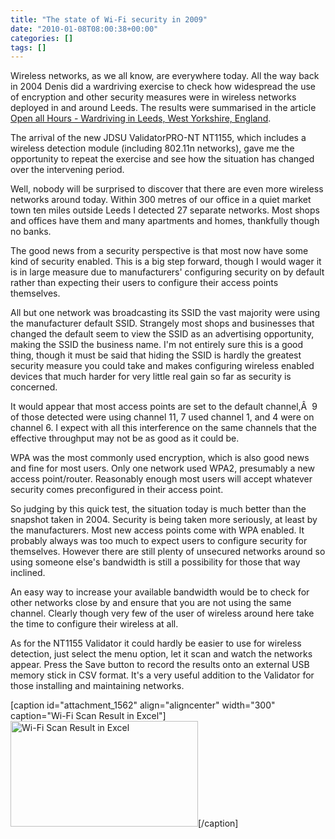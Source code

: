 ```yaml
---
title: "The state of Wi-Fi security in 2009"
date: "2010-01-08T08:00:38+00:00"
categories: []
tags: []
---
```


Wireless networks, as we all know, are everywhere today. All the way back in 2004 Denis did a wardriving exercise to check how widespread the use of encryption and other security measures were in wireless networks deployed in and around Leeds. The results were summarised in the article <a href="http://www.openxtra.co.uk/articles/wardriving-leeds">Open all Hours - Wardriving in Leeds, West Yorkshire, England</a>.

The arrival of the new JDSU ValidatorPRO-NT NT1155, which includes a wireless detection module (including 802.11n networks), gave me the opportunity to repeat the exercise and see how the situation has changed over the intervening period.

Well, nobody will be surprised to discover that there are even more wireless networks around today. Within 300 metres of our office in a quiet market town ten miles outside Leeds I detected 27 separate networks. Most shops and offices have them and many apartments and homes, thankfully though no banks.

The good news from a security perspective is that most now have some kind of security enabled. This is a big step forward, though I would wager it is in large measure due to manufacturers' configuring security on by default rather than expecting their users to configure their access points themselves.

All but one network was broadcasting its SSID the vast majority were using the manufacturer default SSID. Strangely most shops and businesses that changed the default seem to view the SSID as an advertising opportunity, making the SSID the business name. I'm not entirely sure this is a good thing, though it must be said that hiding the SSID is hardly the greatest security measure you could take and makes configuring wireless enabled devices that much harder for very little real gain so far as security is concerned.

It would appear that most access points are set to the default channel,Â  9 of those detected were using channel 11, 7 used channel 1, and 4 were on channel 6. I expect with all this interference on the same channels that the effective throughput may not be as good as it could be.

WPA was the most commonly used encryption, which is also good news and fine for most users. Only one network used WPA2, presumably a new access point/router. Reasonably enough most users will accept whatever security comes preconfigured in their access point.

So judging by this quick test, the situation today is much better than the snapshot taken in 2004. Security is being taken more seriously, at least by the manufacturers. Most new access points come with WPA enabled. It probably always was too much to expect users to configure security for themselves. However there are still plenty of unsecured networks around so using someone else's bandwidth is still a possibility for those that way inclined.

An easy way to increase your available bandwidth would be to check for other networks close by and ensure that you are not using the same channel. Clearly though very few of the user of wireless around here take the time to configure their wireless at all.

As for the NT1155 Validator it could hardly be easier to use for wireless detection, just select the menu option, let it scan and watch the networks appear. Press the Save button to record the results onto an external USB memory stick in CSV format. It's a very useful addition to the Validator for those installing and maintaining networks.

[caption id="attachment_1562" align="aligncenter" width="300" caption="Wi-Fi Scan Result in Excel"]<a href="http://techteapot.com/wp-content/uploads/2010/01/wifi-scan.png"><img class="size-medium wp-image-1562" title="Wi-Fi Scan Result in Excel" src="http://techteapot.com/wp-content/uploads/2010/01/wifi-scan-300x169.png" alt="Wi-Fi Scan Result in Excel" width="300" height="169" /></a>[/caption]
